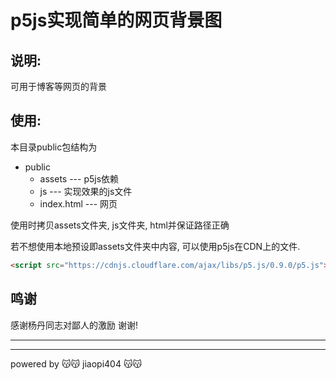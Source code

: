 # p5js实现简单的网页背景图

## 说明: 

可用于博客等网页的背景

## 使用: 

本目录public包结构为

- public
  + assets --- p5js依赖
  + js --- 实现效果的js文件
  + index.html --- 网页

使用时拷贝assets文件夹, js文件夹, html并保证路径正确

若不想使用本地预设即assets文件夹中内容, 可以使用p5js在CDN上的文件.

```html
<script src="https://cdnjs.cloudflare.com/ajax/libs/p5.js/0.9.0/p5.js"></script>
```

## 鸣谢

感谢杨丹同志对鄙人的激励
谢谢!

-----------
----------

powered by 😽😽 jiaopi404 😽😽
